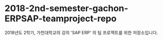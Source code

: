 # 2018-2nd-semester-gachon-ERPSAP-teamproject-repo
2018년도 2학기, 가천대학교의 강의 'SAP ERP' 의 팀 프로젝트를 위한 저장소입니다.
